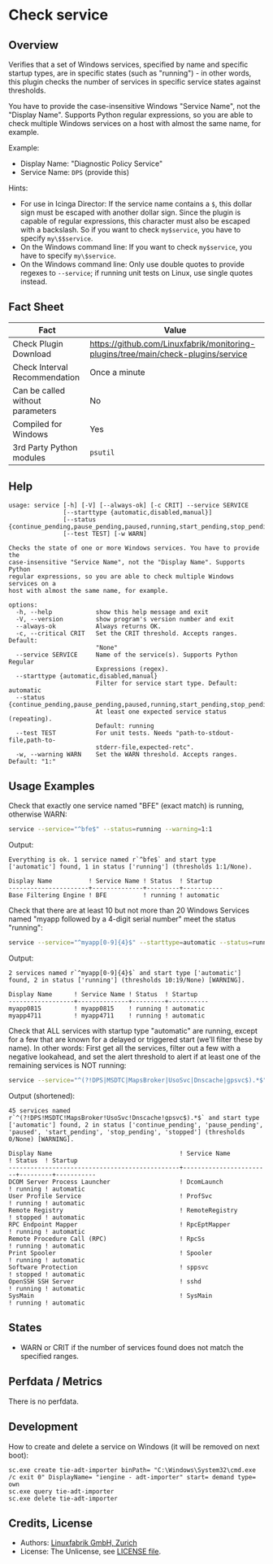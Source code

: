 # Check service

## Overview

Verifies that a set of Windows services, specified by name and specific startup types, are in specific states (such as "running") - in other words, this plugin checks the number of services in specific service states against thresholds.

You have to provide the case-insensitive Windows "Service Name", not the "Display Name". Supports Python regular expressions, so you are able to check multiple Windows services on a host with almost the same name, for example.

Example:

* Display Name: "Diagnostic Policy Service"
* Service Name: `DPS` (provide this)

Hints:

* For use in Icinga Director: If the service name contains a `$`, this dollar sign must be escaped with another dollar sign. Since the plugin is capable of regular expressions, this character must also be escaped with a backslash. So if you want to check `my$service`, you have to specify `my\$$service`.
* On the Windows command line: If you want to check `my$service`, you have to specify `my\$service`.
* On the Windows command line: Only use double quotes to provide regexes to `--service`; if running unit tests on Linux, use single quotes instead.


## Fact Sheet

| Fact | Value |
|----|----|
| Check Plugin Download                 | <https://github.com/Linuxfabrik/monitoring-plugins/tree/main/check-plugins/service> |
| Check Interval Recommendation         | Once a minute |
| Can be called without parameters      | No |
| Compiled for Windows                  | Yes |
| 3rd Party Python modules              | `psutil` |


## Help

```text
usage: service [-h] [-V] [--always-ok] [-c CRIT] --service SERVICE
               [--starttype {automatic,disabled,manual}]
               [--status {continue_pending,pause_pending,paused,running,start_pending,stop_pending,stopped}]
               [--test TEST] [-w WARN]

Checks the state of one or more Windows services. You have to provide the
case-insensitive "Service Name", not the "Display Name". Supports Python
regular expressions, so you are able to check multiple Windows services on a
host with almost the same name, for example.

options:
  -h, --help            show this help message and exit
  -V, --version         show program's version number and exit
  --always-ok           Always returns OK.
  -c, --critical CRIT   Set the CRIT threshold. Accepts ranges. Default:
                        "None"
  --service SERVICE     Name of the service(s). Supports Python Regular
                        Expressions (regex).
  --starttype {automatic,disabled,manual}
                        Filter for service start type. Default: automatic
  --status {continue_pending,pause_pending,paused,running,start_pending,stop_pending,stopped}
                        At least one expected service status (repeating).
                        Default: running
  --test TEST           For unit tests. Needs "path-to-stdout-file,path-to-
                        stderr-file,expected-retc".
  -w, --warning WARN    Set the WARN threshold. Accepts ranges. Default: "1:"
```


## Usage Examples

Check that exactly one service named "BFE" (exact match) is running, otherwise WARN:

```bash
service --service="^bfe$" --status=running --warning=1:1
```

Output:

```text
Everything is ok. 1 service named r`^bfe$` and start type ['automatic'] found, 1 in status ['running'] (thresholds 1:1/None).

Display Name          ! Service Name ! Status  ! Startup
----------------------+--------------+---------+-----------
Base Filtering Engine ! BFE          ! running ! automatic
```

Check that there are at least 10 but not more than 20 Windows Services named "myapp followed by a 4-digit serial number" meet the status "running":

```bash
service --service="^myapp[0-9]{4}$" --starttype=automatic --status=running --warning=10:19
```

Output:

```text
2 services named r`^myapp[0-9]{4}$` and start type ['automatic'] found, 2 in status ['running'] (thresholds 10:19/None) [WARNING].

Display Name      ! Service Name ! Status  ! Startup
------------------+--------------+---------+-----------
myapp0815         ! myapp0815    ! running ! automatic
myapp4711         ! myapp4711    ! running ! automatic
```

Check that ALL services with startup type "automatic" are running, except for a few that are known for a delayed or triggered start (we'll filter these by name). In other words: First get all the services, filter out a few with a negative lookahead, and set the alert threshold to alert if at least one of the remaining services is NOT running:

```bash
service --service="^(?!DPS|MSDTC|MapsBroker|UsoSvc|Dnscache|gpsvc$).*$" --starttype=automatic --status=continue_pending --status=pause_pending --status=paused --status=start_pending --status=stop_pending --status=stopped --warning 0
```

Output (shortened):

```text
45 services named r`^(?!DPS!MSDTC!MapsBroker!UsoSvc!Dnscache!gpsvc$).*$` and start type ['automatic'] found, 2 in status ['continue_pending', 'pause_pending', 'paused', 'start_pending', 'stop_pending', 'stopped'] (thresholds 0/None) [WARNING].

Display Name                                   ! Service Name           ! Status  ! Startup
-----------------------------------------------+------------------------+---------+-----------
DCOM Server Process Launcher                   ! DcomLaunch             ! running ! automatic
User Profile Service                           ! ProfSvc                ! running ! automatic
Remote Registry                                ! RemoteRegistry         ! stopped ! automatic
RPC Endpoint Mapper                            ! RpcEptMapper           ! running ! automatic
Remote Procedure Call (RPC)                    ! RpcSs                  ! running ! automatic
Print Spooler                                  ! Spooler                ! running ! automatic
Software Protection                            ! sppsvc                 ! stopped ! automatic
OpenSSH SSH Server                             ! sshd                   ! running ! automatic
SysMain                                        ! SysMain                ! running ! automatic
```


## States

* WARN or CRIT if the number of services found does not match the specified ranges.


## Perfdata / Metrics

There is no perfdata.


## Development

How to create and delete a service on Windows (it will be removed on next boot):

```
sc.exe create tie-adt-importer binPath= "C:\Windows\System32\cmd.exe /c exit 0" DisplayName= "iengine - adt-importer" start= demand type= own
sc.exe query tie-adt-importer
sc.exe delete tie-adt-importer
```


## Credits, License

* Authors: [Linuxfabrik GmbH, Zurich](https://www.linuxfabrik.ch)
* License: The Unlicense, see [LICENSE file](https://unlicense.org/).

